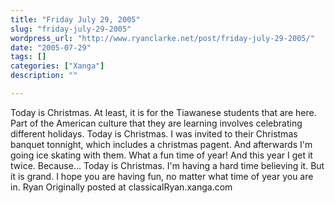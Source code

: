 ```yaml
---
title: "Friday July 29, 2005"
slug: "friday-july-29-2005"
wordpress_url: "http://www.ryanclarke.net/post/friday-july-29-2005/"
date: "2005-07-29"
tags: []
categories: ["Xanga"]
description: ""

---
```


Today is Christmas.
 At least, it is for the Tiawanese students that are here. Part of the American culture that they are learning involves celebrating different holidays.
 Today is Christmas.
 I was invited to their Christmas banquet tonnight, which includes a christmas pagent. And afterwards I'm going ice skating with them. What a fun time of year! And this year I get it twice. Because...
 Today is Christmas.
 I'm having a hard time believing it. But it is grand. I hope you are having fun, no matter what time of year you are in.
 Ryan
Originally posted at classicalRyan.xanga.com
